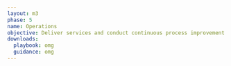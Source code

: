 ```yaml
---
layout: m3
phase: 5
name: Operations
objective: Deliver services and conduct continuous process improvement.
downloads:
  playbook: omg
  guidance: omg
---
```

